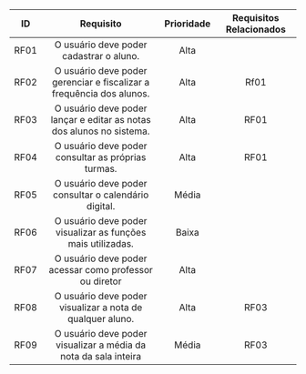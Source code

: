 | ID   |                                 Requisito                                                 | Prioridade | Requisitos Relacionados |
| :--: | :-----------------------------------------------------------------------:                 | :--------: | :---------: |
| RF01 |              O usuário deve poder cadastrar o aluno.                                      |  Alta          |             |
| RF02 |           O usuário deve poder gerenciar e fiscalizar a frequência dos alunos.            |  Alta          |  Rf01           |
| RF03 | O usuário deve poder lançar e editar as notas dos alunos no sistema.                      |    Alta        |    RF01       |
| RF04 |                 O usuário deve poder consultar as próprias turmas.                        |  Alta          |     RF01        |
| RF05 |        O usuário deve poder consultar o calendário digital.                               | Média           |             |
| RF06 |       O usuário deve poder visualizar as funções mais utilizadas.                         |   Baixa           |             |
| RF07 |         O usuário deve poder acessar como professor ou diretor                            |   Alta         |             |
| RF08 |         O usuário deve poder visualizar a nota de qualquer aluno.                         |   Alta         |     RF03        |
| RF09 |         O usuário deve poder visualizar a média da nota da sala inteira                   |   Média         |   RF03          |




<div style="text-align: center">

